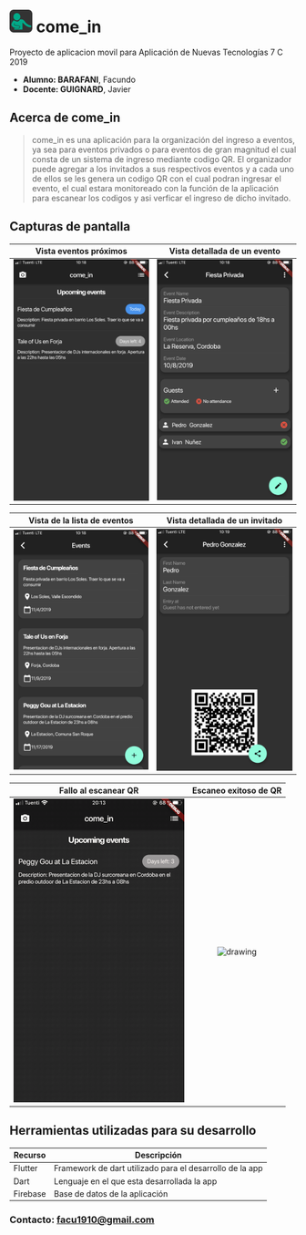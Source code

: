 # <img src="./img/appiconx2.png" alt="drawing" width="40"/>     come_in

Proyecto de aplicacion movil para Aplicación de Nuevas Tecnologías 7 C 2019

* **Alumno: BARAFANI**, Facundo
* **Docente: GUIGNARD**, Javier

## Acerca de come_in
> come_in es una aplicación para la organización del ingreso a eventos, ya sea para eventos privados o para eventos de gran magnitud el cual consta de un sistema de ingreso mediante codigo QR.
El organizador puede agregar a los invitados a sus respectivos eventos y a cada uno de ellos se les genera un codigo QR con el cual podran ingresar el evento, el cual estara monitoreado con la función de la aplicación para escanear los codigos y asi verficar el ingreso de dicho invitado.

## Capturas de pantalla
Vista eventos próximos            |  Vista detallada de un evento
:-------------------------:|:-------------------------:
<img src="./img/upcomingevents.PNG" alt="drawing" width="300"/>  |  <img src="./img/eventview.PNG" alt="drawing" width="300"/>  

Vista de la lista de eventos            |  Vista detallada de un invitado
:-------------------------:|:-------------------------:
<img src="./img/eventlist.PNG" alt="drawing" width="300"/>  |  <img src="./img/guestview.PNG" alt="drawing" width="300"/>  

Fallo al escanear QR          |  Escaneo exitoso de QR
:-------------------------:|:-------------------------:
<img src="./img/InvalidQRScan.gif" alt="drawing" width="300"/>  |  <img src="./img/ValidQRScan.gif" alt="drawing" width="300"/>  


## Herramientas utilizadas para su desarrollo
| Recurso | Descripción |
| ----------- | ----------- |
| Flutter | Framework de dart utilizado para el desarrollo de la app |
| Dart | Lenguaje en el que esta desarrollada la app |
| Firebase | Base de datos de la aplicación |

### **Contacto:** facu1910@gmail.com
